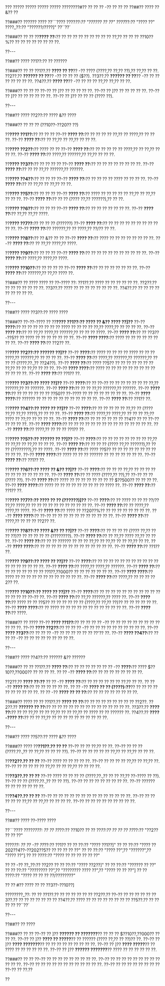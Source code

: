 ??? ????? ????? ????? ????? ????????#?? ?? ?? ?? -?? ?? ?? ??
??##?? ???? ?? &?? ??

??###?? ?????? ????
??```????
????_??:?? "?????? ?? ??"
????_??:?? "???? ??"
????_??:?? "??????/????]"
??``??`

??###?? ?? ??
??**???? ??:**?? ?? ?? ?? ?? ?? ?? ?? ?? ?? ??,?? ?? ?? ?? ??10??%?? ?? ?? ?? ?? ?? ?? ?? ??.

??---

??##?? ???? ??1??:?? ?? ??????

??###?? ?? ??
??1??.?? **???? ?? ??**?? -?? ???? (????,?? ??,?? ??),?? ??,?? ?? ??.
??2??.?? **?????? ?? ??**?? -?? ?? ?? ?? ($??).
??3??.?? **?????? ?? ??**?? -?? ?? ?? ?? ?? ?? ?? ??.
??4??.?? **???? ??**?? -?? ?? ?? ?? ??,?? ??,?? ?? ??.

??###?? ?? ?? ??
??-?? ?? ]?? ?? ?? ?? ?? ??.
??-?? ?? ]?? ?? ?? ?? ?? ??.
??-?? ?? ]?? ?? ?? ?? ?? ?? ??.
??-?? ?? ]?? ?? ?? ?? (???? ??).

??---

??##?? ???? ??2??:?? ???? &?? ????

??###?? ?? ?? ?? (??10??-??20?? ??)

??**???? ??1??:**?? ?? ?? ??
??-?? **???? ??:**?? ?? ?? ?? ?? ??,?? ?? ????,?? ?? ?? ??.
??-?? **???? ??:**?? ?? ??,?? ?? ??,?? ?? ?? ??.

??**???? ??2??:**?? ???? ?? ??
??-?? **???? ??:**?? ?? ?? ?? ?? ?? ????,?? ?? ??,?? ?? ?? ??.
??-?? **???? ??:**?? ????,?? ??????,?? ??,?? ?? ?? ??.

??**???? ??3??:**?? ?? ?? ?? ??
??-?? **???? ??:**?? ?? ?? ?? ?? ?? ?? ?? ??.
??-?? **???? ??:**?? ?? ?? ??,?? ??????,?? ??????.

??**???? ??4??:**?? ?? ?? ??
??-?? **???? ??:**?? ?? ?? ?? ?? ???? ?? ?? ?? ??.
??-?? **???? ??:**?? ?? ??,?? ?? ??,?? ?? ??.

??**???? ??5??:**?? ?? ?? ??
??-?? **???? ??:**?? ???? ?? ?? ?? ?? ?? ??,?? ?? ??,?? ?? ?? ??.
??-?? **???? ??:**?? ?? ?? (???? ??,?? ??????),?? ?? ??.

??**???? ??6??:**?? ?? ?? ??
??-?? **???? ??:**?? ?? ?? ?? ?? ?? ?? ??.
??-?? **???? ??:**?? ??,?? ??,?? ????.

??**???? ??7??:**?? ?? ?? ?? (??????)
??-?? **???? ??:**?? ?? ?? ?? ?? ?? ?? ?? ?? ?? ?? ??.
??-?? **???? ??:**?? ??????,?? ?? ????,?? ??/?? ?? ??.

??**???? ??8??:**?? ?? &?? ?? ??
??-?? **???? ??:**?? ???? ?? ?? ?? ?? ?? ?? ?? ??.
??-?? **???? ??:**?? ?? ??,?? ????,?? ????.

??**???? ??9??:**?? ?? ?? ??
??-?? **???? ??:**?? ?? ?? ?? ?? ?? ?? ?? ?? ?? ??.
??-?? **???? ??:**?? ????,?? ????,?? ????.

??**???? ??10??:**?? ?? ?? ?? ??
??-?? **???? ??:**?? ?? ?? ?? ?? ?? ?? ??.
??-?? **???? ??:**?? ??????,?? ??,?? ???? ??.

??###?? ?? ????
???? ?? ??-???? ??:
??1??.?? ???? ?? ?? ?? ?? ?? ??.
??2??.?? ?? ?? ?? ?? ?? ?? ??.
??3??.?? ???? ?? ?? ?? ?? ?? ?? ?? ??.
??4??.?? ?? ?? ?? ?? ?? ?? ?? ?? ??.

??---

??##?? ???? ??3??:?? ???? ????

??###?? ??-??-???? ??
??**???? ??1??:?? ???? ?? &?? ???? ??]??**
??-?? **????:**?? ?? ?? ?? ?? ?? ?? ?? ???? ?? ?? ?? ?? ??,?? ????,?? ?? ?? ?? ??.
??-?? **???? ??:**?? ?? ??,?? ????,?? ??????,?? ?? ?? ?? ????.
??-?? **???? ??:**?? ?? ??3??-??5?? ?? ???? ?? ?? ?? ?? ?? ?? ??.
??-?? **???? ????:**?? ???? ?? ?? ?? ?? ?? ?? ?? ??.
??-?? **???? ??:**?? ??2?? ??.

??**???? ??2??:?? ?????? ??]??**
??-?? **????:**?? ???? ?? ?? ?? ?? ???? ?? ?? ?? ????,?? ??????,?? ?? ?? ?? ??.
??-?? **???? ??:**?? ????,?? ??????,?? ??????,?? ?? ?? ?? (????.??.,?? ??24??).
??-?? **???? ??:**?? ???? ??5?? ?? ?? ?? ?? ?? ?? ?? ??,?? ?? ?? ??,?? ?? ?? ??.
??-?? **???? ????:**?? ???? ?? ?? ?? ?? ?? ?? ?? ?? ?? ?? ?? ?? ??.
??-?? **???? ??:**?? ??1?? ??.

??**???? ??3??:?? ???? ??]??**
??-?? **????:**?? ?? ??-?? ?? ?? ?? ?? ?? ?? ?? ??,?? ??????,?? ?? ??????.
??-?? **???? ??:**?? ?? ?? ??,?? ??????,?? ??????.
??-?? **???? ??:**?? ?? ?? ?? ?? ?? ?? ??50?? ??-???? ?? ?? ?? ?? ?? ?? ?? ??.
??-?? **???? ????:**?? ?????? ?? ?? ?? ?? ?? ?? ?? ?? ?? ?? ??.
??-?? **???? ??:**?? ??1?? ??.

??**???? ??4??:?? ???? ?? ??]??**
??-?? **????:**?? ?? ?? ?? ?? ?? ??,?? ?? (???? ??,?? ??,?? ????),?? ?? ?? ??.
??-?? **???? ??:**?? ????,?? ????,?? ?? ?? ?? ??;?? ???? ?? ??;?? ?? ?? ?? ??.
??-?? **???? ??:**?? ?? ?? ?? ?? ?? ?? ??4?? ?? ?? ??-?? ?? ?? ?? ??.
??-?? **???? ????:**?? ?? ?? ?? ?? ?? ?? ?? ?? ?? ?? ?? ?? ?? ?? ??.
??-?? **???? ??:**?? ????,?? ?? ?? ?? ??1?? ??.

??**???? ??5??:?? ?????? ?? ??]??**
??-?? **????:**?? ?? ?? ?? ?? ?? ?? ?? ?? ??,?? ?? ??,?? ?? ??,?? ?? ?? ??.
??-?? **???? ??:**?? ?? ?? ?? (???? ??,?? ??????),?? ?? ?? (????????),?? ?? ????.
??-?? **???? ??:**?? ???? ??5?? ?? ?? ?? ?? ?? ?? ?? ?? ?? ?? ??.
??-?? **???? ????:**?? ???? ?? ?? ?? ?????? ?? ?? ?? ?? ?? ?? ??.
??-?? **???? ??:**?? ??1?? ??.

??**???? ??6??:?? ???? ?? &?? ??]??**
??-?? **????:**?? ?? ?? ?? ??,?? ?? ?? ?? ?? ?? ?? ?? ?? ?? ?? ?? ??.
??-?? **???? ??:**?? ?? ???? (????,?? ??),?? ??-?? ?? ?? (???? ??).
??-?? **???? ??:**?? ???? ?? ?? ?? ?? ?? ?? ?? ?? $??500?? ?? ?? ?? ??.
??-?? **???? ????:**?? ???? ?? ?? ?? ?? ?? ?? ?? ?? ?? ???? ??.
??-?? **???? ??:**?? ??1?? ??.

??**???? ??7??:?? ???? ?? ?? (??????)]??**
??-?? **????:**?? ?? ???? ?? ?? ?? ??/?? ??,?? ????,?? ?? ?? ?? ?? ?? ?? ?? ?? ?? ?? ??.
??-?? **???? ??:**?? ?? ????,?? ????,?? ????.
??-?? **???? ??:**?? ???? ?? ??20??%?? ?? ?? ?? ?? ?? ?? ?? ??.
??-?? **???? ????:**?? ??-?? ?? ?? ?? ?? ?? ?? ?? ?? ?? ?? ??.
??-?? **???? ??:**?? ????,?? ?? ?? ?? ??2?? ??.

??**???? ??8??:?? ???? &?? ?? ??]??**
??-?? **????:**?? ?? ?? ?? ?? (???? ??,?? ?? ?? ??)?? ?? ?? ?? ?? ?? (????????).
??-?? **???? ??:**?? ?? ??,?? ???? ??,?? ?? ?? ??.
??-?? **???? ??:**?? ?? ?? ?????? ?? ?? ?? ??,?? ?? ??,?? ?? ?? ??,?? ?? ??.
??-?? **???? ????:**?? ?? ?? ?? ?? ?? ?? ?? ?? ?? ?? ?? ?? ??.
??-?? **???? ??:**?? ??1?? ??.

??**???? ??9??:?? ???? ?? ??]??**
??-?? **????:**?? ?? ?? ?? ?? ?? ?? ?? ?? ?? ?? ?? ?? ?? ?? ?? ?? ?? ??.
??-?? **???? ??:**?? ????,?? ????,?? ??????.
??-?? **???? ??:**?? ?? ?? ?? ?? ?? ?? ?? ??1??,??000?? ?? ?? ?? ?? ?? ?? ??.
??-?? **???? ????:**?? ???? ?? ?? ?? ?? ?? ?? ?? ?? ?? ?? ?? ??.
??-?? **???? ??:**?? ????,?? ?? ?? ?? ??2?? ??.

??**???? ??10??:?? ???? ?? ??]??**
??-?? **????:**?? ?? ?? ?? ?? ?? ?? ?? ?? ?? ?? ?? ?? ?? ?? ?? ??-?? ??.
??-?? **???? ??:**?? ??,?? ??????,?? ???? ??.
??-?? **???? ??:**?? ???? ?? ?? ??5?? ?? ?? ?? ?? ?? ?? (????,?? ??,?? ??)?? ?? ?? ?? ?? ?? ??.
??-?? **???? ????:**?? ?? ???? ?? ?? ?? ?? ?? ?? ?? ?? ?? ?? ?? ??.
??-?? **???? ??:**?? ????.

??###?? ?? ????
??-?? **???? ??1??:**?? ?? ?? ?? ?? -?? ?? ?? ?? ?? ?? ?? ?? ?? ?? ?? ?? ??.
??-?? **???? ??2??:**?? ?? ?? ?? -?? ?? ?? ?? ?? ?? ?? ?? ?? ?? ??.
??-?? **???? ??3??:**?? ?? ?? ?? -?? ?? ?? ?? ?? ?? ?? ??'?? ??.
??-?? **???? ??4??:**?? ?? ?? ?? -?? ?? ?? ?? ?? ?? ?? ?? ?? ??.

??---

??##?? ???? ??4??:?? ?????? &?? ??????

??###?? ?? ??
??1??.?? **???? ??:**?? ?? ?? ?? ?? ??
??  ?? -?? **????:**?? ???? $??10??,??000?? ?? ?? ?? ??.
??  ?? -?? **???? ??:**?? ?? ?? ?? ?? ?? ?? ?? ??.

??2??.?? **???? ??:??**
??  ?? -?? **???? ??:**?? ?? ?? ?? ?? ?? ?? ??.?? ?? ??.
??  ?? -?? **???? ??:**?? ?? ?? ?? ?? ?? ??.
??  ?? -?? **???? ?? ?? (????):??**?? ?? ?? ?? ?? ?? ?? ?? ?? ?? ??.
??  ?? -?? **???? ?? ?? ??:**?? ?? ?? ?? ?? ?? ?? ?? ??.

??###?? ???? ?? ??
??1??.?? **???? ?? ??:**?? ?? ?? ?? ?? ?? ?? ?? ?? ??2??.
??2??.?? **?????? ?? ??:**?? ?? ?? ?? ?? ?? ?? ?? ?? ?? ?? ?? ?? ?? ??.
??3??.?? **???? ??:**?? ?? ?? ??,?? ?? ?? ??,?? ?? ?? ??,?? ?? ???? ?? ?? ?????? ??.
??4??.?? **????-???? ??:**?? ?? ?? ??,?? ?? ?? ?? ?? ?? ?? ?? ?? ?? ??.

??---

??##?? ???? ??5??:?? ???? &?? ????

??###?? ????
??**??1??.?? ?? ??**
??-?? ?? ?? ??.?? ?? ??.
??-?? ?? ?? ?? (????.??.,?? ?? ??,?? ?? ?? ?? ??).
??-?? ?? ?? ?? ?? ?? ??,?? ?? ??,?? ?? ?? ??.

??**??2??.?? ?? ??**
??-?? ???? ?? ?? ?? ?? ??.
??-?? ?? ?? ?? ?? ??,?? ?? ??,?? ??.
??-?? ?? ?? ?? ?? ?? ??,?? ?? ?? ??,?? ?? ?? ?? ??.

??**??3??.?? ?? ??**
??-?? ???? ?? ?? ?? ?? (????.??.,?? ?? ?? ??,?? ??-???? ?? ??).
??-?? ?? ?? (????.??.,?? ?? ?? ??).
??-?? ?? ?? ?? ?? ?? ?? ?? ??.
??-?? ?????? ?? ?? ?? ?? ?? ?? ??.

??**??4??.?? ?? ??**
??-?? ?? ?? ?? ?? ?? ?? ?? ?? ?? ?? ?? ?? ?? ??.
??-?? ?? ?? ?? ?? ?? ??,?? ?? ??,?? ?? ?? ?? ??.
??-?? ?? ?? ?? ?? ?? ?? ?? ?? ??.

??---

??##?? ???? ??-???? ????

??```????
????_????:
?? ?? ??_??:?? ??10??
?? ?? ??_??:?? ??
?? ?? ??_??:?? "??2?? ?? ?? ??"

????_??:
?? ?? -?? ??_??:?? ??1??
??   ?? ??:?? "???? ??1??]"
??   ?? ??:?? "???? ??202??4??-??202??5?? ?? ?? ?? ?? ??"
??   ?? ??:?? "???? ??",?? "??????",?? "???? ??"]
??   ?? ????:?? "???? ?? ?? ?? ?? ?? ??"

?? ?? -?? ??_??:?? ??2??
??   ?? ??:?? "???? ??2??]"
??   ?? ??:?? "?????? ?? ??"
??   ?? ??:?? "???????? ??",?? "???????? ???? ??",?? "???? ?? ?? ??"]
??   ?? ????:?? "???? ?? ?? ?? ??/????????"

?? ?? #?? ???? ?? ?? ??3??-??10??]

????????_??:
?? ?? ??1??.?? ?? ?? ?? ??
?? ?? ??2??.?? ??-?? ?? ?? ??
?? ?? ??3??.?? ?? ?? ?? ?? ??
?? ?? ??4??.?? ???? ?? ?? ?? ?? ?? ??
?? ?? ??5??.?? ?? ?? ?? ??
??``??`

??---

??##?? ?? ????

??###?? ?? ??
??-?? ?? ]?? **?????? ?? ???????**?? ?? ?? ?? $??10??,??000?? ?? ?? ??.
??-?? ?? ]?? **???? ?? ?????**?? ?? ?????? (???? ??,?? ?? ??)?? ??.
??-?? ?? ]?? **???? ???????**?? ?? ?? ?? ?? ?? ?? ?? ?? ??.
??-?? ?? ]?? **???? ?????**?? ?? ???? ?? ?? ?? ?? ?? ??.
??-?? ?? ]?? **?????? ???????**?? ???? ?? ?? ?? ?? ?? ??.

??###?? ?? ??
??-?? ?? ?? ?? ?? ?? ?? ?? ?? ??.
??-?? ?? ?? ?? ?? ?? ?? ?? ?? ?? ?? ?? ??.
??-?? ?? ?? ?? ?? ?? ?? ?? ?? ?? ?? ?? ??.
??-?? ?? ?? ?? ?? ?? ?? ?? ?? ??-?? ?? ??.??

??